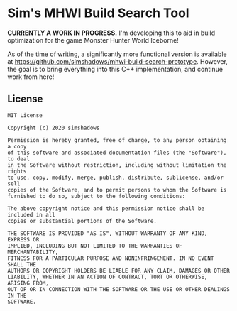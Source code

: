 # Sim's MHWI Build Search Tool

**CURRENTLY A WORK IN PROGRESS.** I'm developing this to aid in build optimization for the game Monster Hunter World Iceborne!

As of the time of writing, a significantly more functional version is available at <https://github.com/simshadows/mhwi-build-search-prototype>. However, the goal is to bring everything into this C++ implementation, and continue work from here!

## License

```
MIT License

Copyright (c) 2020 simshadows

Permission is hereby granted, free of charge, to any person obtaining a copy
of this software and associated documentation files (the "Software"), to deal
in the Software without restriction, including without limitation the rights
to use, copy, modify, merge, publish, distribute, sublicense, and/or sell
copies of the Software, and to permit persons to whom the Software is
furnished to do so, subject to the following conditions:

The above copyright notice and this permission notice shall be included in all
copies or substantial portions of the Software.

THE SOFTWARE IS PROVIDED "AS IS", WITHOUT WARRANTY OF ANY KIND, EXPRESS OR
IMPLIED, INCLUDING BUT NOT LIMITED TO THE WARRANTIES OF MERCHANTABILITY,
FITNESS FOR A PARTICULAR PURPOSE AND NONINFRINGEMENT. IN NO EVENT SHALL THE
AUTHORS OR COPYRIGHT HOLDERS BE LIABLE FOR ANY CLAIM, DAMAGES OR OTHER
LIABILITY, WHETHER IN AN ACTION OF CONTRACT, TORT OR OTHERWISE, ARISING FROM,
OUT OF OR IN CONNECTION WITH THE SOFTWARE OR THE USE OR OTHER DEALINGS IN THE
SOFTWARE.
```

